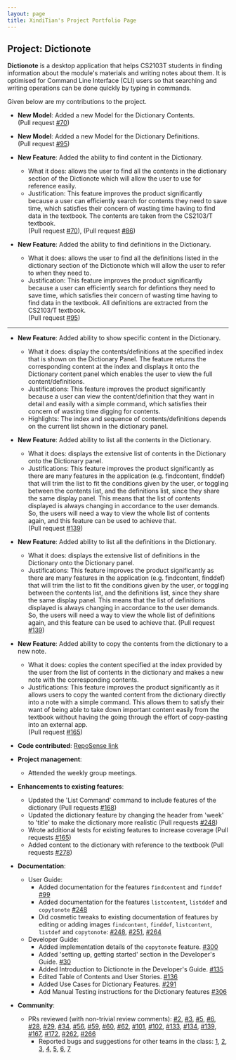 ```yaml
---
layout: page
title: XindiTian's Project Portfolio Page
---
```


## Project: Dictionote

**Dictionote** is a desktop application that helps CS2103T students in finding information about the module's materials and writing notes about them. It is optimised for Command Line Interface (CLI) users so that searching and writing operations can be done quickly by typing in commands.

Given below are my contributions to the project.

* **New Model**: Added a new Model for the Dictionary Contents.   
  (Pull request [\#70](https://github.com/AY2021S2-CS2103T-W13-1/tp/pull/70))

* **New Model**: Added a new Model for the Dictionary Definitions.   
  (Pull request [\#95](https://github.com/AY2021S2-CS2103T-W13-1/tp/pull/95))

* **New Feature**: Added the ability to find content in the Dictionary.
    * What it does: allows the user to find all the contents in the dictionary section of the Dictionote which will allow the user to use for reference easily.
    * Justification: This feature improves the product significantly because a user can efficiently search for contents they need to save time, which satisfies their concern of wasting time having to find data in the textbook. The contents are taken from the CS2103/T textbook.  
      (Pull request [\#70](https://github.com/AY2021S2-CS2103T-W13-1/tp/pull/70)), (Pull request [\#86](https://github.com/AY2021S2-CS2103T-W13-1/tp/pull/86))

* **New Feature**: Added the ability to find definitions in the Dictionary.
  * What it does: allows the user to find all the definitions listed in the dictionary section of the Dictionote which will allow the user to refer to when they need to.
  * Justification: This feature improves the product significantly because a user can efficiently search for defintions they need to save time, which satisfies their concern of wasting time having to find data in the textbook. All definitions are extracted from the CS2103/T textbook.  
    (Pull request [\#95](https://github.com/AY2021S2-CS2103T-W13-1/tp/pull/95))

***



* **New Feature**: Added ability to show specific content in the Dictionary.
  * What it does: display the contents/definitions at the specified index that is shown on the Dictionary Panel. The feature returns the corresponding content at the index and displays it onto the Dictionary content panel which enables the user to view the full content/definitions.
  * Justifications: This feature improves the product significantly because a user can view the content/definition that they want in detail and easily with a simple command, which satisfies their concern of wasting time digging for contents.
  * Highlights: The index and sequence of contents/definitions depends on the current list shown in the dictionary panel.

* **New Feature**: Added ability to list all the contents in the Dictionary.
  * What it does: displays the extensive list of contents in the Dictionary onto the Dictionary panel.
  * Justifications: This feature improves the product significantly as there are many features in the application (e.g. findcontent, finddef) that will trim the list to fit the conditions given by the user,  or toggling between the contents list, and the definitions list, since they share the same display panel. This means that the list of contents displayed is always changing in accordance to the user demands. So, the users will need a way to view the whole list of contents again, and this feature can be used to achieve that.  
    (Pull request [\#139](https://github.com/AY2021S2-CS2103T-W13-1/tp/pull/139))

* **New Feature**: Added ability to list all the definitions in the Dictionary.
  * What it does: displays the extensive list of definitions in the Dictionary onto the Dictionary panel.
  * Justifications: This feature improves the product significantly as there are many features in the application (e.g. findcontent, finddef) that will trim the list to fit the conditions given by the user, or toggling between the contents list, and the definitions list, since they share the same display panel. This means that the list of definitions displayed is always changing in accordance to the user demands. So, the users will need a way to view the whole list of definitions again, and this feature can be used to achieve that.
    (Pull request [\#139](https://github.com/AY2021S2-CS2103T-W13-1/tp/pull/139))

* **New Feature**: Added ability to copy the contents from the dictionary to a new note.
  * What it does: copies the content specified at the index provided by the user from the list of contents in the dictionary and makes a new note with the corresponding contents.  
  * Justifications: This feature improves the product significantly as it allows users to copy the wanted content from the dictionary directly into a note with a simple command. This allows them to satisfy their want of being able to take down important content easily from the textbook without having the going through the effort of copy-pasting into an external app.  
    (Pull request [\#165](https://github.com/AY2021S2-CS2103T-W13-1/tp/pull/165))

* **Code contributed**: [RepoSense link](https://nus-cs2103-ay2021s2.github.io/tp-dashboard/?search=&sort=totalCommits%20dsc&sortWithin=title&timeframe=commit&mergegroup=&groupSelect=groupByRepos&breakdown=true&checkedFileTypes=docs~functional-code~test-code~other&since=2021-02-19&tabOpen=true&tabType=authorship&tabAuthor=XindiTian&tabRepo=AY2021S2-CS2103T-W13-1%2Ftp%5Bmaster%5D&authorshipIsMergeGroup=false&authorshipFileTypes=docs~functional-code~test-code~other&authorshipIsBinaryFileTypeChecked=false)

* **Project management**:
    * Attended the weekly group meetings.

* **Enhancements to existing features**:
    * Updated the 'List Command' command to include features of the dictionary (Pull requests [\#168](https://github.com/AY2021S2-CS2103T-W13-1/tp/pull/168))
    * Updated the dictionary feature by changing the header from 'week' to 'title' to make the dictionary more realistic (Pull requests [\#248](https://github.com/AY2021S2-CS2103T-W13-1/tp/pull/248))
    * Wrote additional tests for existing features to increase coverage (Pull requests [\#165](https://github.com/AY2021S2-CS2103T-W13-1/tp/pull/165))
    * Added content to the dictionary with reference to the textbook (Pull requests [\#278](https://github.com/AY2021S2-CS2103T-W13-1/tp/pull/278))

* **Documentation**:
    * User Guide:
        * Added documentation for the features `findcontent` and `finddef` [\#99](https://github.com/AY2021S2-CS2103T-W13-1/tp/pull/99)
        * Added documentation for the features `listcontent`, `listddef` and `copytonote` [\#248](https://github.com/AY2021S2-CS2103T-W13-1/tp/pull/248)
        * Did cosmetic tweaks to existing documentation of features by editing or adding images `findcontent`, `finddef`, `listcontent`, `listdef` and `copytonote`: [\#248](https://github.com/AY2021S2-CS2103T-W13-1/tp/pull/248), [\#251](https://github.com/AY2021S2-CS2103T-W13-1/tp/pull/251), [\#264](https://github.com/AY2021S2-CS2103T-W13-1/tp/pull/264)
    * Developer Guide:
        * Added implementation details of the `copytonote` feature. [\#300](https://github.com/AY2021S2-CS2103T-W13-1/tp/pull/300)
        * Added 'setting up, getting started' section in the Developer's Guide. [\#30](https://github.com/AY2021S2-CS2103T-W13-1/tp/pull/30)
        * Added Introduction to Dictionote in the Developer's Guide. [\#135](https://github.com/AY2021S2-CS2103T-W13-1/tp/pull/135)  
        * Edited Table of Contents and User Stories. [\#136](https://github.com/AY2021S2-CS2103T-W13-1/tp/pull/136)
        * Added Use Cases for Dictionary Features. [\#291](https://github.com/AY2021S2-CS2103T-W13-1/tp/pull/291)
        * Add Manual Testing instructions for the Dictionary features [\#306](https://github.com/AY2021S2-CS2103T-W13-1/tp/pull/306)

* **Community**:
    * PRs reviewed (with non-trivial review comments): [\#2](https://github.com/AY2021S2-CS2103T-W13-1/tp/pull/2), [\#3](https://github.com/AY2021S2-CS2103T-W13-1/tp/pull/3), [\#5](https://github.com/AY2021S2-CS2103T-W13-1/tp/pull/5),
      [\#6](https://github.com/AY2021S2-CS2103T-W13-1/tp/pull/6), [\#28](https://github.com/AY2021S2-CS2103T-W13-1/tp/pull/28), [\#29](https://github.com/AY2021S2-CS2103T-W13-1/tp/pull/29), [\#34](https://github.com/AY2021S2-CS2103T-W13-1/tp/pull/34),
      [\#56](https://github.com/AY2021S2-CS2103T-W13-1/tp/pull/56), [\#59](https://github.com/AY2021S2-CS2103T-W13-1/tp/pull/59), [\#60](https://github.com/AY2021S2-CS2103T-W13-1/tp/pull/60), [\#62](https://github.com/AY2021S2-CS2103T-W13-1/tp/pull/62),
      [\#101](https://github.com/AY2021S2-CS2103T-W13-1/tp/pull/101), [\#102](https://github.com/AY2021S2-CS2103T-W13-1/tp/pull/102), [\#133](https://github.com/AY2021S2-CS2103T-W13-1/tp/pull/133), [\#134](https://github.com/AY2021S2-CS2103T-W13-1/tp/pull/134),
      [\#139](https://github.com/AY2021S2-CS2103T-W13-1/tp/pull/139), [\#167](https://github.com/AY2021S2-CS2103T-W13-1/tp/pull/167), [\#172](https://github.com/AY2021S2-CS2103T-W13-1/tp/pull/173), [\#262](https://github.com/AY2021S2-CS2103T-W13-1/tp/pull/262), [\#266](https://github.com/AY2021S2-CS2103T-W13-1/tp/pull/266)
      * Reported bugs and suggestions for other teams in the class: [1](https://github.com/AY2021S2-CS2103T-T11-3/tp/issues/178), [2](https://github.com/AY2021S2-CS2103T-T11-3/tp/issues/179), [3](https://github.com/AY2021S2-CS2103T-T11-3/tp/issues/180),
        [4](https://github.com/AY2021S2-CS2103T-T11-3/tp/issues/181), [5](https://github.com/AY2021S2-CS2103T-T11-3/tp/issues/183), [6](https://github.com/AY2021S2-CS2103T-T11-3/tp/issues/182), [7](https://github.com/AY2021S2-CS2103T-T11-3/tp/issues/184)
